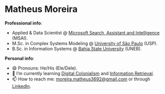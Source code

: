 # Matheus Moreira

**Professional info**:

- Applied & Data Scientist @ [Microsoft Search, Assistant and Intelligence](https://www.microsoft.com/en-us/research/group/msai/) (MSAI).
- M.Sc. in Complex Systems Modeling @ [University of São Paulo](https://www5.usp.br/) (USP).
- B.Sc. in Information Systems @ [Bahia State University](https://portal.uneb.br/) (UNEB).

**Personal info**:

- 😄 Pronouns: He/His (Ele/Dele).
- 🌱 I’m currently learning [Digital Colonialism](https://longreads.tni.org/digital-colonialism-the-evolution-of-us-empire) and [Information Retrieval](https://nlp.stanford.edu/IR-book/information-retrieval-book.html).
- 📫 How to reach me: moreira.matheus3692@gmail.com or through [LinkedIn](https://www.linkedin.com/in/moreira-matheus/).

<!--
**moreira-matheus/moreira-matheus** is a ✨ _special_ ✨ repository because its `README.md` (this file) appears on your GitHub profile.

Here are some ideas to get you started:

- 🔭 I’m currently working on ...
- 🌱 I’m currently learning ...
- 👯 I’m looking to collaborate on ...
- 🤔 I’m looking for help with ...
- 💬 Ask me about ...
- 📫 How to reach me: ...
- 😄 Pronouns: ...
- ⚡ Fun fact: ...
-->
